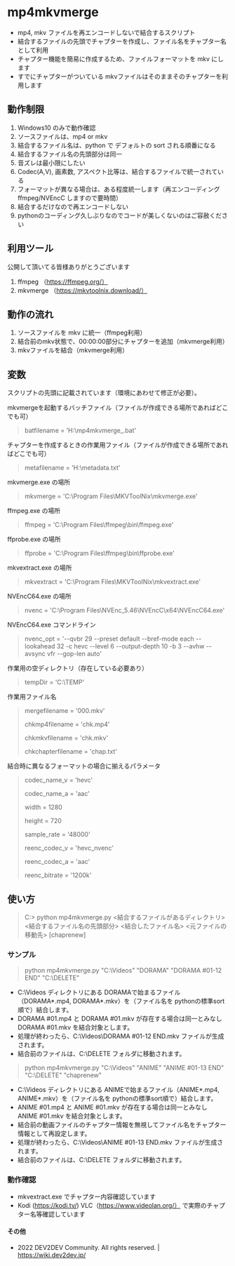 # mp4mkvmerge

- mp4, mkv ファイルを再エンコードしないで結合するスクリプト
- 結合するファイルの先頭でチャプターを作成し、ファイル名をチャプター名として利用
- チャプター機能を簡易に作成するため、ファイルフォーマットを mkv にします
- すでにチャプターがついている mkvファイルはそのままそのチャプターを利用します

## 動作制限

1. Windows10 のみで動作確認
2. ソースファイルは、mp4 or mkv
3. 結合するファイル名は、python で デフォルトの sort される順番になる
4. 結合するファイル名の先頭部分は同一
5. 音ズレは最小限にしたい
6. Codec(A,V), 画素数, アスペクト比等は、結合するファイルで統一されている
7. フォーマットが異なる場合は、ある程度統一します（再エンコーディング ffmpeg/NVEncC しますので要時間）
8. 結合するだけなので再エンコードしない
9. pythonのコーディング久しぶりなのでコードが美しくないのはご容赦ください

## 利用ツール

公開して頂いてる皆様ありがとうございます

1. ffmpeg （https://ffmpeg.org/）
2. mkvmerge （https://mkvtoolnix.download/）

## 動作の流れ

1. ソースファイルを mkv に統一（ffmpeg利用）
2. 結合前のmkv状態で、00:00:00部分にチャプターを追加（mkvmerge利用）
3. mkvファイルを結合（mkvmerge利用）

## 変数

スクリプトの先頭に記載されています（環境にあわせて修正が必要）。

mkvmergeを起動するバッチファイル（ファイルが作成できる場所であればどこでも可）

> batfilename = 'H:\\mp4mkvmerge_.bat'

チャプターを作成するときの作業用ファイル（ファイルが作成できる場所であればどこでも可）

> metafilename = 'H:\\metadata.txt'

mkvmerge.exe の場所

> mkvmerge = 'C:\\Program Files\\MKVToolNix\\mkvmerge.exe'

ffmpeg.exe の場所

> ffmpeg = 'C:\\Program Files\\ffmpeg\\bin\\ffmpeg.exe'

ffprobe.exe の場所

> ffprobe = 'C:\\Program Files\\ffmpeg\\bin\\ffprobe.exe'

mkvextract.exe の場所

> mkvextract = 'C:\\Program Files\\MKVToolNix\\mkvextract.exe'

NVEncC64.exe の場所

> nvenc = 'C:\\Program Files\\NVEnc_5.46\\NVEncC\\x64\\NVEncC64.exe'

NVEncC64.exe コマンドライン

> nvenc_opt = '--qvbr 29 --preset default --bref-mode each --lookahead 32 -c hevc --level 6 --output-depth 10 -b 3 --avhw --avsync vfr --gop-len auto'

作業用の空ディレクトリ（存在している必要あり）

> tempDir = 'C:\\TEMP'

作業用ファイル名

> mergefilename = '000.mkv'
> 
> chkmp4filename = 'chk.mp4'
> 
> chkmkvfilename = 'chk.mkv'
> 
> chkchapterfilename = 'chap.txt'

結合時に異なるフォーマットの場合に揃えるパラメータ

> codec_name_v = 'hevc'
> 
> codec_name_a = 'aac'
> 
> width = 1280
> 
> height = 720
> 
> sample_rate = '48000'
> 
> reenc_codec_v = 'hevc_nvenc'
> 
> reenc_codec_a = 'aac'
> 
> reenc_bitrate = '1200k'

## 使い方

> C:\> python mp4mkvmerge.py <結合するファイルがあるディレクトリ> <結合するファイル名の先頭部分> <結合したファイル名> <元ファイルの移動先> [chaprenew]

### サンプル

> python mp4mkvmerge.py "C:\Videos" "DORAMA" "DORAMA #01-12 END" "C:\DELETE"

- C:\Videos ディレクトリにある DORAMAで始まるファイル（DORAMA*.mp4, DORAMA*.mkv）を（ファイル名を pythonの標準sort順で）結合します。
- DORAMA #01.mp4 と DORAMA #01.mkv が存在する場合は同一とみなし DORAMA #01.mkv を結合対象とします。
- 処理が終わったら、C:\Videos\DORAMA #01-12 END.mkv ファイルが生成されます。
- 結合前のファイルは、C:\DELETE フォルダに移動されます。

> python mp4mkvmerge.py "C:\Videos" "ANIME" "ANIME #01-13 END" "C:\DELETE" "chaprenew"

- C:\Videos ディレクトリにある ANIMEで始まるファイル（ANIME*.mp4, ANIME*.mkv）を（ファイル名を pythonの標準sort順で）結合します。
- ANIME #01.mp4 と ANIME #01.mkv が存在する場合は同一とみなし ANIME #01.mkv を結合対象とします。
- 結合前の動画ファイルのチャプター情報を無視してファイル名をチャプター情報として再設定します。
- 処理が終わったら、C:\Videos\ANIME #01-13 END.mkv ファイルが生成されます。
- 結合前のファイルは、C:\DELETE フォルダに移動されます。

### 動作確認

* mkvextract.exe でチャプター内容確認しています
* Kodi (https://kodi.tv/) VLC（https://www.videolan.org/） で実際のチャプター名等確認しています

#### その他

* 2022 DEV2DEV Community. All rights reserved. | https://wiki.dev2dev.jp/
